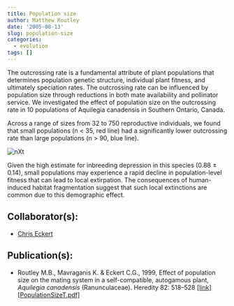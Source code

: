 ```yaml
---
title: Population size
author: Matthew Routley
date: '2005-08-13'
slug: population-size
categories:
  - evolution
tags: []
---
```


<p>The outcrossing rate is a fundamental attribute of plant populations that determines population genetic structure, individual plant fitness, and ultimately speciation rates. The outcrossing rate can be influenced by population size through reductions in both mate availability and pollinator service. We investigated the effect of population size on the outcrossing rate in 10 populations of <span class="SpeciesName">Aquilegia canadensis</span> in Southern Ontario, Canada.</p>

<p>Across a range of sizes from 32 to 750 reproductive individuals, we found that small populations (n &lt; 35, red line) had a significantly lower outcrossing rate than large populations (n &gt; 90, blue line).</p>

![nXt](/images/nXt.png)

<p>Given the high estimate for inbreeding depression in this species (0.88 ± 0.14), small populations may experience a rapid decline in population-level fitness that can lead to local extirpation. The consequences of human-induced habitat fragmentation suggest that such local extinctions are common due to this demographic effect.</p>

<h2>Collaborator(s):</h2>

<ul>
<li><a href="http://biology.queensu.ca/~eckertc/">Chris Eckert</a></li>
</ul>
<h2>Publication(s):</h2>

<ul>
<li>Routley M.B., Mavraganis K. &amp; Eckert C.G., 1999, Effect of population size on the mating system in a self-compatible, autogamous plant, <em>Aquilegia canadensis</em> (Ranunculaceae). Heredity 82: 518–528&#160;<a href="http://www.hubmed.org/display.cgi?issn=0018067X&amp;uids=0010383672">[link]</a><a href="http://s3.amazonaws.com/mroutley_public/PopulationSizeT.pdf">[PopulationSizeT.pdf]</a>
</li>
</ul>